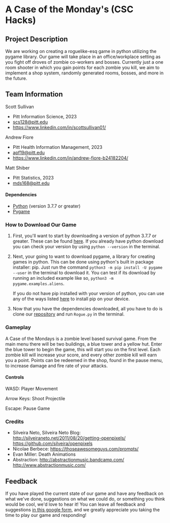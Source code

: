# A Case of the Monday's (CSC Hacks)

## Project Description
We are working on creating a roguelike-esq game in python utilizing the pygame library. Our game will take place in an office/workplace setting as you fight off droves of zombie co-workers and bosses. Currently just a one room shooter in which you gain points for each zombie you kill, we aim to implement a shop system, randomly generated rooms, bosses, and more in the future.

## Team Information
Scott Sullivan
* Pitt Information Science, 2023
* scs128@pitt.edu
* https://www.linkedin.com/in/scottsullivan01/

Andrew Fiore
* Pitt Health Information Management, 2023
* apf19@pitt.edu
* https://www.linkedin.com/in/andrew-fiore-b24182204/

Matt Shiber
* Pitt Statistics, 2023
* mds168@pitt.edu

#### Dependencies
 - [Python](https://www.python.org/) (version 3.7.7 or greater)
 - [Pygame](https://www.pygame.org/wiki/about)

### How to Download Our Game

1. First, you'll want to start by downloading a version of python 3.7.7 or greater. These can be found [here](https://www.python.org/downloads/). If you already have python download you can check your version by using ```python --version``` in the terminal.

2. Next, your going to want to download pygame, a library for creating games in python. This can be done using python's built in package installer: pip. Just run the command ```python3 -m pip install -U pygame --user``` in the terminal to download it. You can test if its download by running an included example like so, ```python3 -m pygame.examples.aliens```. 

    If you do not have pip installed with your version of python, you can use any of the ways listed [here](https://pip.pypa.io/en/stable/installation/#ensurepip) to install pip on your device.

3. Now that you have the dependencies downloaded, all you have to do is clone our [repository](https://github.com/scs128/Case-of-Mondays) and run ```Rogue.py``` in the terminal.

### Gameplay

A Case of the Mondays is a zombie level based survival game. From the main menu there will be two buildings, a blue tower and a yellow hut. Enter the blue tower to begin the game, this will start you on the first level. Each zombie kill will increase your score, and every other zombie kill will earn you a point. Points can be redeemed in the shop, found in the pause menu, to increase damage and fire rate of your attacks.

#### Controls
WASD: Player Movement

Arrow Keys: Shoot Projectile

Escape: Pause Game

### Credits
- Silveira Neto, Silveira Neto Blog: http://silveiraneto.net/2011/08/20/getting-openpixels/ https://github.com/silveira/openpixels
- Nicolae Berbece: https://thoseawesomeguys.com/prompts/
- Evan Miller: Death Animations
- Abstraction: http://abstractionmusic.bandcamp.com/ http://www.abstractionmusic.com/

## Feedback

If you have played the current state of our game and have any feedback on what we've done, suggestions on what we could do, or something you think would be cool, we'd love to hear it! You can leave all feedback and suggestions [in this google form](https://forms.gle/ZvYj9mZQgRrRbkNv7), and we greatly appreciate you taking the time to play our game and responding!
